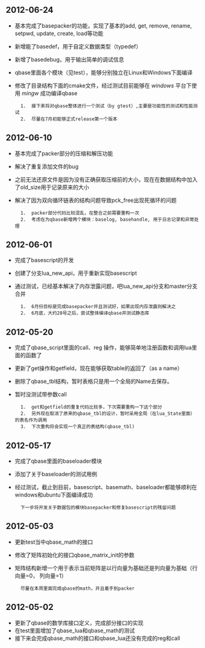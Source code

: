 ##	2012-06-24
+ 基本完成了basepacker的功能，实现了基本的add, get, remove, rename, setpwd, update, create, load等功能
+ 新增能了basedef，用于自定义数据类型（typedef）
+ 新增了basedebug，用于输出简单的调试信息
+ qbase里面各个模块（见test），能够分别独立在Linux和Windows下面编译
+ 修改了目录结构下面的cmake文件，经过测试目前能够在 *windows* 平台下使用 *mingw* 成功编译qbase

		1.	接下来将对qbase整体进行一个测试（by gtest）,主要是功能性的测试和性能测试
		2.	尽量在7月初能够正式release第一个版本


##	2012-06-10
+ 基本完成了packer部分的压缩和解压功能
+ 解决了重复添加文件的bug
+ 之前无法还原文件是因为没有正确获取压缩前的大小，现在在数据结构中加入了old_size用于记录原来的大小
+ 解决了因为双向循环链表的结构问题导致pck_free出现死循环的问题

		1.	packer部分代码比较混乱，在整合之前需要重构一次
		2.	考虑在为qbase新增两个模块：baselog, basehandle, 用于日志记录和异常处理


##	2012-06-01
+ 完成了basescript的开发
+ 创建了分支lua_new_api，用于重新实现basescript
+ 通过测试，已经基本解决了内存泄露问题，吧lua_new_api分支和master分支合并

		1.	6月份目标是完成basepacker并且测试好，如果出现内存泄露则解决之
		2.	6月底，大约28号之后，尝试整体编译qbase并测试静态库


##	2012-05-20
+ 完成了qbase_script里面的call、reg 操作，能够简单地注册函数和调用lua里面的函数了
+ 更新了get操作和getfield，现在能够获取table的返回了（as a name）
+ 删除了qbase_tbl结构，暂时表格只是用一个全局的Name去保存。
+ 暂时没测试带参数call

		1.	get和getfield的重复代码比较多，下次需要重构一下这个部分
		2.	另外现在取消了原来的qbase_tbl的设计，暂时采用全局（在lua_State里面）的表名作为调用
		3.	下次重构将会实现一个真正的表结构(qbase_tbl)


##	2012-05-17
+ 完成了qbase里面的baseloader模块
+ 添加了关于baseloader的测试用例
+ 经过测试，截止到目前，basescript、basemath、baseloader都能够顺利在windows和ubuntu下面编译成功

		下一步将开发关于数据包的模块basepacker和修复basescript的残留问题
		
##	2012-05-03
+ 更新test当中qbase_math的接口
+ 修改了矩阵初始化的接口qbase_matrix_init的参数
+ 矩阵结构新增一个用于表示当前矩阵是以行向量为基础还是列向量为基础（行向量=0， 列向量=1）

		尽量在本周里面完成qbase的math，并且着手到packer

##	2012-05-02

+ 更新了qbase的数学库接口定义，完成部分接口的实现
+ 在test里面增加了qbase_lua和qbase_math的测试
+ 接下来会完成qbase_math的接口和qbase_lua还没有完成的reg和call